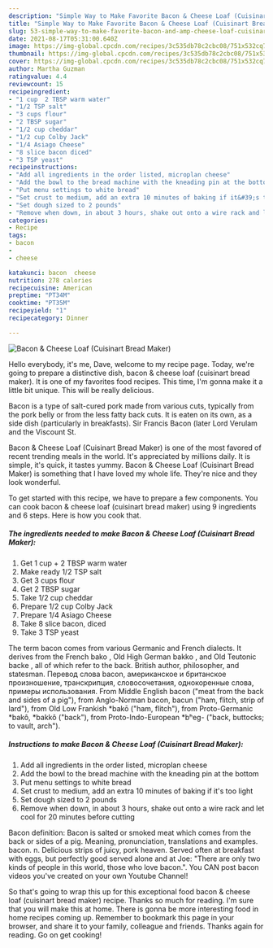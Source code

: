```yaml
---
description: "Simple Way to Make Favorite Bacon & Cheese Loaf (Cuisinart Bread Maker)"
title: "Simple Way to Make Favorite Bacon & Cheese Loaf (Cuisinart Bread Maker)"
slug: 53-simple-way-to-make-favorite-bacon-and-amp-cheese-loaf-cuisinart-bread-maker
date: 2021-08-17T05:31:00.640Z
image: https://img-global.cpcdn.com/recipes/3c535db78c2cbc08/751x532cq70/bacon-cheese-loaf-cuisinart-bread-maker-recipe-main-photo.jpg
thumbnail: https://img-global.cpcdn.com/recipes/3c535db78c2cbc08/751x532cq70/bacon-cheese-loaf-cuisinart-bread-maker-recipe-main-photo.jpg
cover: https://img-global.cpcdn.com/recipes/3c535db78c2cbc08/751x532cq70/bacon-cheese-loaf-cuisinart-bread-maker-recipe-main-photo.jpg
author: Martha Guzman
ratingvalue: 4.4
reviewcount: 15
recipeingredient:
- "1 cup  2 TBSP warm water"
- "1/2 TSP salt"
- "3 cups flour"
- "2 TBSP sugar"
- "1/2 cup cheddar"
- "1/2 cup Colby Jack"
- "1/4 Asiago Cheese"
- "8 slice bacon diced"
- "3 TSP yeast"
recipeinstructions:
- "Add all ingredients in the order listed, microplan cheese"
- "Add the bowl to the bread machine with the kneading pin at the bottom"
- "Put menu settings to white bread"
- "Set crust to medium, add an extra 10 minutes of baking if it&#39;s too light"
- "Set dough sized to 2 pounds"
- "Remove when down, in about 3 hours, shake out onto a wire rack and let cool for 20 minutes before cutting"
categories:
- Recipe
tags:
- bacon
- 
- cheese

katakunci: bacon  cheese 
nutrition: 278 calories
recipecuisine: American
preptime: "PT34M"
cooktime: "PT35M"
recipeyield: "1"
recipecategory: Dinner

---
```



![Bacon &amp; Cheese Loaf (Cuisinart Bread Maker)](https://img-global.cpcdn.com/recipes/3c535db78c2cbc08/751x532cq70/bacon-cheese-loaf-cuisinart-bread-maker-recipe-main-photo.jpg)

Hello everybody, it's me, Dave, welcome to my recipe page. Today, we're going to prepare a distinctive dish, bacon &amp; cheese loaf (cuisinart bread maker). It is one of my favorites food recipes. This time, I'm gonna make it a little bit unique. This will be really delicious.

Bacon is a type of salt-cured pork made from various cuts, typically from the pork belly or from the less fatty back cuts. It is eaten on its own, as a side dish (particularly in breakfasts). Sir Francis Bacon (later Lord Verulam and the Viscount St.

Bacon &amp; Cheese Loaf (Cuisinart Bread Maker) is one of the most favored of recent trending meals in the world. It's appreciated by millions daily. It is simple, it's quick, it tastes yummy. Bacon &amp; Cheese Loaf (Cuisinart Bread Maker) is something that I have loved my whole life. They're nice and they look wonderful.


To get started with this recipe, we have to prepare a few components. You can cook bacon &amp; cheese loaf (cuisinart bread maker) using 9 ingredients and 6 steps. Here is how you cook that.

<!--inarticleads1-->

##### The ingredients needed to make Bacon &amp; Cheese Loaf (Cuisinart Bread Maker):

1. Get 1 cup + 2 TBSP warm water
1. Make ready 1/2 TSP salt
1. Get 3 cups flour
1. Get 2 TBSP sugar
1. Take 1/2 cup cheddar
1. Prepare 1/2 cup Colby Jack
1. Prepare 1/4 Asiago Cheese
1. Take 8 slice bacon, diced
1. Take 3 TSP yeast


The term bacon comes from various Germanic and French dialects. It derives from the French bako , Old High German bakko , and Old Teutonic backe , all of which refer to the back. British author, philosopher, and statesman. Перевод слова bacon, американское и британское произношение, транскрипция, словосочетания, однокоренные слова, примеры использования. From Middle English bacon (&#34;meat from the back and sides of a pig&#34;), from Anglo-Norman bacon, bacun (&#34;ham, flitch, strip of lard&#34;), from Old Low Frankish *bakō (&#34;ham, flitch&#34;), from Proto-Germanic *bakô, *bakkô (&#34;back&#34;), from Proto-Indo-European *bʰeg- (&#34;back, buttocks; to vault, arch&#34;). 

<!--inarticleads2-->

##### Instructions to make Bacon &amp; Cheese Loaf (Cuisinart Bread Maker):

1. Add all ingredients in the order listed, microplan cheese
1. Add the bowl to the bread machine with the kneading pin at the bottom
1. Put menu settings to white bread
1. Set crust to medium, add an extra 10 minutes of baking if it&#39;s too light
1. Set dough sized to 2 pounds
1. Remove when down, in about 3 hours, shake out onto a wire rack and let cool for 20 minutes before cutting


Bacon definition: Bacon is salted or smoked meat which comes from the back or sides of a pig. Meaning, pronunciation, translations and examples. bacon. n. Delicious strips of juicy, pork heaven. Served often at breakfast with eggs, but perfectly good served alone and at Joe: &#34;There are only two kinds of people in this world, those who love bacon.&#34;. You CAN post bacon videos you&#39;ve created on your own Youtube Channel! 

So that's going to wrap this up for this exceptional food bacon &amp; cheese loaf (cuisinart bread maker) recipe. Thanks so much for reading. I'm sure that you will make this at home. There is gonna be more interesting food in home recipes coming up. Remember to bookmark this page in your browser, and share it to your family, colleague and friends. Thanks again for reading. Go on get cooking!
